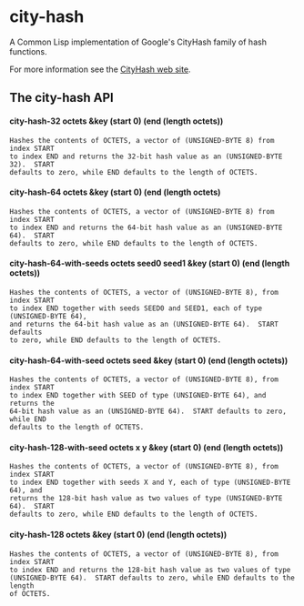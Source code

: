 # city-hash

A Common Lisp implementation of Google's CityHash family of hash functions.

For more information see the [CityHash web site](https://github.com/google/cityhash).

## The city-hash API

#### city-hash-32 octets &key (start 0) (end (length octets))

```
Hashes the contents of OCTETS, a vector of (UNSIGNED-BYTE 8) from index START
to index END and returns the 32-bit hash value as an (UNSIGNED-BYTE 32).  START
defaults to zero, while END defaults to the length of OCTETS.
```

#### city-hash-64 octets &key (start 0) (end (length octets)

```
Hashes the contents of OCTETS, a vector of (UNSIGNED-BYTE 8) from index START
to index END and returns the 64-bit hash value as an (UNSIGNED-BYTE 64).  START
defaults to zero, while END defaults to the length of OCTETS.
```

#### city-hash-64-with-seeds octets seed0 seed1 &key (start 0) (end (length octets))

```
Hashes the contents of OCTETS, a vector of (UNSIGNED-BYTE 8), from index START
to index END together with seeds SEED0 and SEED1, each of type (UNSIGNED-BYTE 64),
and returns the 64-bit hash value as an (UNSIGNED-BYTE 64).  START defaults
to zero, while END defaults to the length of OCTETS.
```

#### city-hash-64-with-seed octets seed &key (start 0) (end (length octets))

```
Hashes the contents of OCTETS, a vector of (UNSIGNED-BYTE 8), from index START
to index END together with SEED of type (UNSIGNED-BYTE 64), and returns the
64-bit hash value as an (UNSIGNED-BYTE 64).  START defaults to zero, while END
defaults to the length of OCTETS.
```

#### city-hash-128-with-seed octets x y &key (start 0) (end (length octets))

```
Hashes the contents of OCTETS, a vector of (UNSIGNED-BYTE 8), from index START
to index END together with seeds X and Y, each of type (UNSIGNED-BYTE 64), and
returns the 128-bit hash value as two values of type (UNSIGNED-BYTE 64).  START
defaults to zero, while END defaults to the length of OCTETS.
```

#### city-hash-128 octets &key (start 0) (end (length octets))

```
Hashes the contents of OCTETS, a vector of (UNSIGNED-BYTE 8), from index START
to index END and returns the 128-bit hash value as two values of type
(UNSIGNED-BYTE 64).  START defaults to zero, while END defaults to the length
of OCTETS.
```

